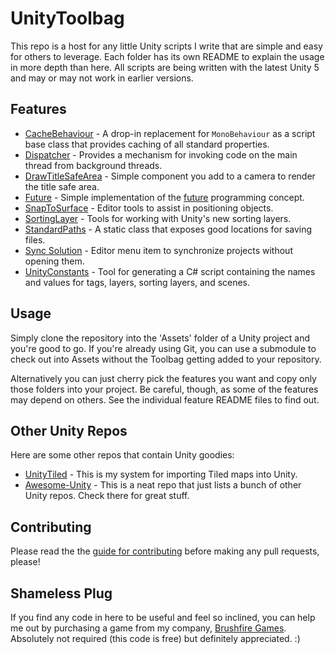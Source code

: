 # UnityToolbag

This repo is a host for any little Unity scripts I write that are simple and easy for others to leverage. Each folder has its own README to explain the usage in more depth than here. All scripts are being written with the latest Unity 5 and may or may not work in earlier versions.

## Features

- [CacheBehaviour](CacheBehaviour) - A drop-in replacement for `MonoBehaviour` as a script base class that provides caching of all standard properties.
- [Dispatcher](Dispatcher) - Provides a mechanism for invoking code on the main thread from background threads.
- [DrawTitleSafeArea](DrawTitleSafeArea) - Simple component you add to a camera to render the title safe area.
- [Future](Future) - Simple implementation of the [future](http://en.wikipedia.org/wiki/Futures_and_promises) programming concept.
- [SnapToSurface](SnapToSurface) - Editor tools to assist in positioning objects.
- [SortingLayer](SortingLayer) - Tools for working with Unity's new sorting layers.
- [StandardPaths](StandardPaths) - A static class that exposes good locations for saving files.
- [Sync Solution](SyncSolution) - Editor menu item to synchronize projects without opening them.
- [UnityConstants](UnityConstants) - Tool for generating a C# script containing the names and values for tags, layers, sorting layers, and scenes.

## Usage

Simply clone the repository into the 'Assets' folder of a Unity project and you're good to go. If you're already using Git, you can use a submodule to check out into Assets without the Toolbag getting added to your repository.

Alternatively you can just cherry pick the features you want and copy only those folders into your project. Be careful, though, as some of the features may depend on others. See the individual feature README files to find out.

## Other Unity Repos

Here are some other repos that contain Unity goodies:

- [UnityTiled](https://github.com/nickgravelyn/UnityTiled) - This is my system for importing Tiled maps into Unity.
- [Awesome-Unity](https://github.com/RyanNielson/awesome-unity) - This is a neat repo that just lists a bunch of other Unity repos. Check there for great stuff.

## Contributing

Please read the the [guide for contributing](CONTRIBUTING.md) before making any pull requests, please!

## Shameless Plug

If you find any code in here to be useful and feel so inclined, you can help me out by purchasing a game from my company, [Brushfire Games](http://brushfiregames.com). Absolutely not required (this code is free) but definitely appreciated. :)
